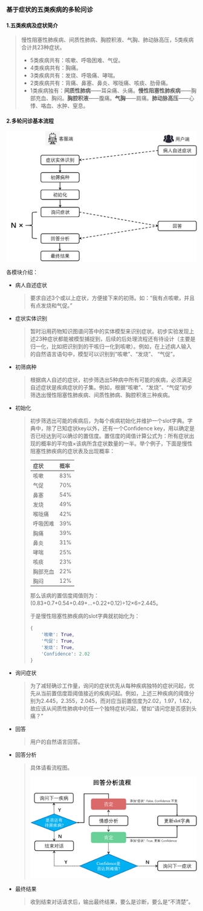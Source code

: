 ### 基于症状的五类疾病的多轮问诊

#### 1.五类疾病及症状简介

> 慢性阻塞性肺疾病、间质性肺病、胸腔积液、气胸、肺动脉高压，5类疾病合计共23种症状。
>
> - 5类疾病共有：咳嗽、呼吸困难、气促。
> - 4类疾病共有：胸痛。
> - 3类疾病共有：发烧、呼吸痛、哮喘。
> - 2类疾病共有：背痛、鼻塞、鼻炎、喉咙痛、咳痰、肋骨痛。
> - 1类疾病独有：**间质性肺病**——耳朵痛、头痛。**慢性阻塞性肺疾病**——胸部充血、胸闷。**胸腔积液**——腹痛。**气胸**——肩痛。**肺动脉高压**——心悸、咯血、水肿、窒息。

#### 2.多轮问诊基本流程

![图片示例](images/pic1.png)

各模块介绍：

- 病人自述症状

  > 要求自述3个或以上症状，方便接下来的初筛。如：“我有点咳嗽，并且有点发烧和气促。”

- 症状实体识别

  > 暂时沿用药物知识图谱问答中的实体模型来识别症状。初步实验发现上述23种症状都能被模型捕捉到，后续的后处理流程还有待设计（主要是归一化，比如把识别到的干咳归一化到咳嗽）。例如，在上述病人输入的自然语言语句中，模型可以识别到“咳嗽”、“发烧”、 “气促”。

- 初筛病种

  > 根据病人自述的症状，初步筛选出5种病中所有可能的疾病，必须满足自述症状是疾病症状的子集。例如，根据“咳嗽”、“发烧”、“气促”初步筛选出慢性阻塞性肺疾病、间质性肺病、胸腔积液三种疾病。

- 初始化

  > 初步筛选出可能的疾病后，为每个疾病初始化并维护一个slot字典。字典中，除了已知症状key以外，还有一个Confidence key，用以确定是否已经达到可以确诊的置信度。置信度的阈值计算公式为：所有症状出现的概率的平均值×该病所含症状数量的一半。举个例子，下面是慢性阻塞性肺疾病的症状表及出现概率：
  >
  > | 症状     | 概率 |
  > | -------- | ---- |
  > | 咳嗽     | 83%  |
  > | 气促     | 70%  |
  > | 鼻塞     | 54%  |
  > | 发烧     | 49%  |
  > | 喉咙痛   | 42%  |
  > | 呼吸困难 | 39%  |
  > | 胸痛     | 39%  |
  > | 鼻炎     | 31%  |
  > | 哮喘     | 25%  |
  > | 咳痰     | 23%  |
  > | 胸部充血 | 22%  |
  > | 胸闷     | 12%  |
  >
  > 那么该病的置信度阈值则为：(0.83+0.7+0.54+0.49+...+0.22+0.12)÷12×6=2.445。
  >
  > 于是慢性阻塞性肺疾病的slot字典就初始化为：
  >
  > ```python
  > {
  >     '咳嗽': True, 
  >     '气促': True, 
  >     '发烧': True, 
  >     'Confidence': 2.02
  > }
  > ```

- 询问症状

  > 为了减轻确诊工作量，询问的症状优先从每种疾病独特的症状问起，优先从当前置信度距阈值接近的疾病问起。例如，上述三种疾病的阈值分别为2.445，2.355，2.045，而对应当前置信度为2.02，1.97，1.62，故应该从间质性肺病中的任一个独特症状问起，譬如“请问您是否感到头痛？”

- 回答

  > 用户的自然语言回答。

- 回答分析

  > 具体请看流程图。
  >
  > ![](images/pic2.png)

- 最终结果

  > 收到结束对话请求后，输出最终结果，要么是诊断，要么是“不清楚”。


